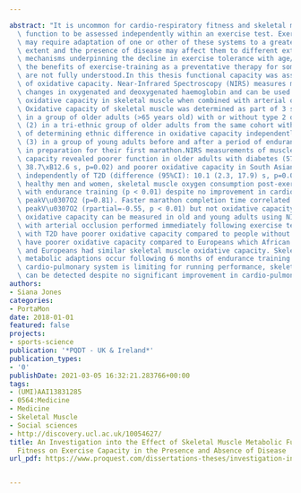 ---
abstract: "It is uncommon for cardio-respiratory fitness and skeletal muscle metabolic\
  \ function to be assessed independently within an exercise test. Exercise capacity\
  \ may require adaptation of one or other of these systems to a greater or lesser\
  \ extent and the presence of disease may affect them to different extents. The physiological\
  \ mechanisms underpinning the decline in exercise tolerance with age/disease and\
  \ the benefits of exercise-training as a preventative therapy for some diseases\
  \ are not fully understood.In this thesis functional capacity was assessed in terms\
  \ of oxidative capacity. Near-Infrared Spectroscopy (NIRS) measures microvascular\
  \ changes in oxygenated and deoxygenated haemoglobin and can be used to estimate\
  \ oxidative capacity in skeletal muscle when combined with arterial occlusions.\
  \ Oxidative capacity of skeletal muscle was determined as part of 3 studies; (1)\
  \ in a group of older adults (>65 years old) with or without type 2 diabetes (T2D),\
  \ (2) in a tri-ethnic group of older adults from the same cohort with the objective\
  \ of determining ethnic difference in oxidative capacity independently of T2D and\
  \ (3) in a group of young adults before and after a period of endurance training\
  \ in preparation for their first marathon.NIRS measurements of muscle oxidative\
  \ capacity revealed poorer function in older adults with diabetes (57.5\xB16.8 versus\
  \ 38.7\xB12.6 s, p=0.02) and poorer oxidative capacity in South Asian older adults\
  \ independently of T2D (difference (95%CI): 10.1 (2.3, 17.9) s, p=0.011). In young\
  \ healthy men and women, skeletal muscle oxygen consumption post-exercise increased\
  \ with endurance training (p < 0.01) despite no improvement in cardio-pulmonary\
  \ peakV\u0307O2 (p=0.81). Faster marathon completion time correlated with cardio-pulmonary\
  \ peakV\u0307O2 (rpartial=-0.55, p < 0.01) but not oxidative capacity.Skeletal muscle\
  \ oxidative capacity can be measured in old and young adults using NIRS combined\
  \ with arterial occlusion performed immediately following exercise testing. People\
  \ with T2D have poorer oxidative capacity compared to people without and South Asians\
  \ have poorer oxidative capacity compared to Europeans which African Caribbean's\
  \ and Europeans had similar skeletal muscle oxidative capacity. Skeletal muscle\
  \ metabolic adaptions occur following 6 months of endurance training. Although the\
  \ cardio-pulmonary system is limiting for running performance, skeletal muscle changes\
  \ can be detected despite no significant improvement in cardio-pulmonary function."
authors:
- Siana Jones
categories:
- PortaMon
date: 2018-01-01
featured: false
projects:
- sports-science
publication: '*PQDT - UK & Ireland*'
publication_types:
- '0'
publishDate: 2021-03-05 16:32:21.283766+00:00
tags:
- (UMI)AAI13831285
- 0564:Medicine
- Medicine
- Skeletal Muscle
- Social sciences
- http://discovery.ucl.ac.uk/10054627/
title: An Investigation into the Effect of Skeletal Muscle Metabolic Function & Cardio-Respiratory
  Fitness on Exercise Capacity in the Presence and Absence of Disease
url_pdf: https://www.proquest.com/dissertations-theses/investigation-into-effect-skeletal-muscle/docview/2164603335/se-2?accountid=17256%0Ahttp://surrey-primotc.hosted.exlibrisgroup.com/openurl/44SUR/44SUR_services_page?genre=dissertations+%26+theses&issn=&title=A

---
